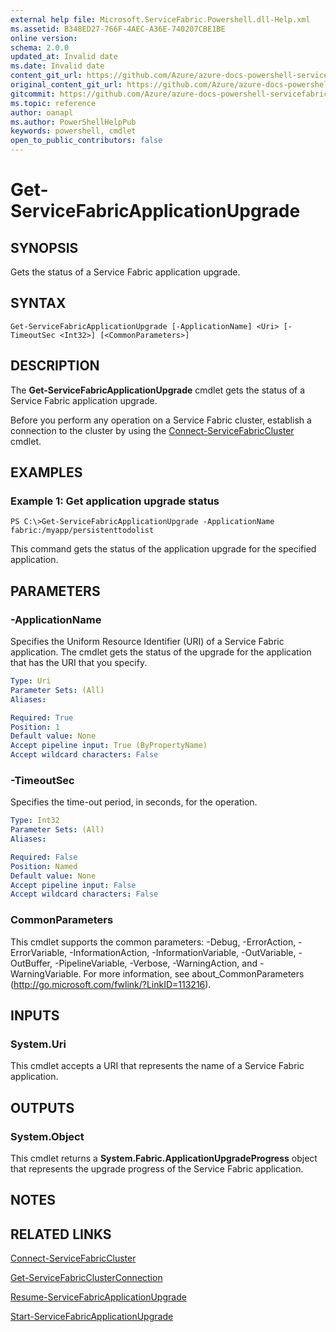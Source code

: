 ```yaml
---
external help file: Microsoft.ServiceFabric.Powershell.dll-Help.xml
ms.assetid: B348ED27-766F-4AEC-A36E-740207CBE1BE
online version:
schema: 2.0.0
updated_at: Invalid date
ms.date: Invalid date
content_git_url: https://github.com/Azure/azure-docs-powershell-servicefabric/blob/master/service-fabric-cmdlets/ServiceFabric/vlatest/Get-ServiceFabricApplicationUpgrade.md
original_content_git_url: https://github.com/Azure/azure-docs-powershell-servicefabric/blob/master/service-fabric-cmdlets/ServiceFabric/vlatest/Get-ServiceFabricApplicationUpgrade.md
gitcommit: https://github.com/Azure/azure-docs-powershell-servicefabric/blob/
ms.topic: reference
author: oanapl
ms.author: PowerShellHelpPub
keywords: powershell, cmdlet
open_to_public_contributors: false
---
```


# Get-ServiceFabricApplicationUpgrade

## SYNOPSIS
Gets the status of a Service Fabric application upgrade.

## SYNTAX

```
Get-ServiceFabricApplicationUpgrade [-ApplicationName] <Uri> [-TimeoutSec <Int32>] [<CommonParameters>]
```

## DESCRIPTION
The **Get-ServiceFabricApplicationUpgrade** cmdlet gets the status of a Service Fabric application upgrade.

Before you perform any operation on a Service Fabric cluster, establish a connection to the cluster by using the [Connect-ServiceFabricCluster](./Connect-ServiceFabricCluster.md) cmdlet.

## EXAMPLES

### Example 1: Get application upgrade status
```
PS C:\>Get-ServiceFabricApplicationUpgrade -ApplicationName fabric:/myapp/persistenttodolist
```

This command gets the status of the application upgrade for the specified application.

## PARAMETERS

### -ApplicationName
Specifies the Uniform Resource Identifier (URI) of a Service Fabric application.
The cmdlet gets the status of the upgrade for the application that has the URI that you specify.

```yaml
Type: Uri
Parameter Sets: (All)
Aliases: 

Required: True
Position: 1
Default value: None
Accept pipeline input: True (ByPropertyName)
Accept wildcard characters: False
```

### -TimeoutSec
Specifies the time-out period, in seconds, for the operation.

```yaml
Type: Int32
Parameter Sets: (All)
Aliases: 

Required: False
Position: Named
Default value: None
Accept pipeline input: False
Accept wildcard characters: False
```

### CommonParameters
This cmdlet supports the common parameters: -Debug, -ErrorAction, -ErrorVariable, -InformationAction, -InformationVariable, -OutVariable, -OutBuffer, -PipelineVariable, -Verbose, -WarningAction, and -WarningVariable. For more information, see about_CommonParameters (http://go.microsoft.com/fwlink/?LinkID=113216).

## INPUTS

### System.Uri
This cmdlet accepts a URI that represents the name of a Service Fabric application.

## OUTPUTS

### System.Object
This cmdlet returns a **System.Fabric.ApplicationUpgradeProgress** object that represents the upgrade progress of the Service Fabric application.

## NOTES

## RELATED LINKS

[Connect-ServiceFabricCluster](./Connect-ServiceFabricCluster.md)

[Get-ServiceFabricClusterConnection](./Get-ServiceFabricClusterConnection.md)

[Resume-ServiceFabricApplicationUpgrade](./Resume-ServiceFabricApplicationUpgrade.md)

[Start-ServiceFabricApplicationUpgrade](./Start-ServiceFabricApplicationUpgrade.md)
